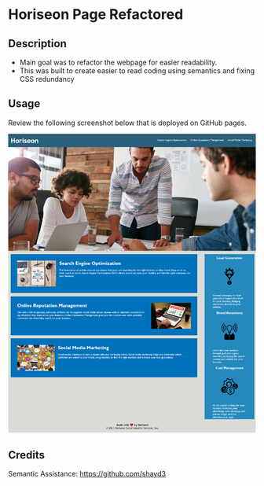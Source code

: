 # Horiseon Page Refactored

## Description

- Main goal was to refactor the webpage for easier readability. 
- This was built to create easier to read coding using semantics and fixing CSS redundancy 


## Usage

Review the following screenshot below that is deployed on GitHub pages.

![Alt text](<Assets/Deployed Page.PNG>)


## Credits

Semantic Assistance: https://github.com/shayd3




